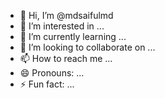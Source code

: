 - 👋 Hi, I’m @mdsaifulmd
- 👀 I’m interested in ...
- 🌱 I’m currently learning ...
- 💞️ I’m looking to collaborate on ...
- 📫 How to reach me ...
- 😄 Pronouns: ...
- ⚡ Fun fact: ...

<!---
mdsaifulmd/mdsaifulmd is a ✨ special ✨ repository because its `README.md` (this file) appears on your GitHub profile.
You can click the Preview link to take a look at your changes.
--->
